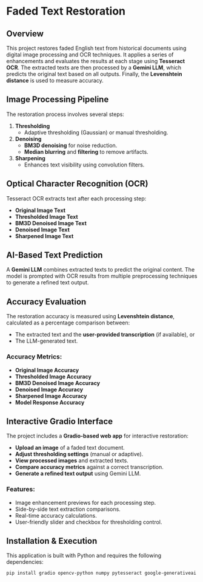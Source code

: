 # Faded Text Restoration

## Overview
This project restores faded English text from historical documents using digital image processing and OCR techniques. It applies a series of enhancements and evaluates the results at each stage using **Tesseract OCR**. The extracted texts are then processed by a **Gemini LLM**, which predicts the original text based on all outputs. Finally, the **Levenshtein distance** is used to measure accuracy.

## Image Processing Pipeline
The restoration process involves several steps:

1. **Thresholding**  
   - Adaptive thresholding (Gaussian) or manual thresholding.  
2. **Denoising**  
   - **BM3D denoising** for noise reduction.  
   - **Median blurring** and **filtering** to remove artifacts.  
3. **Sharpening**  
   - Enhances text visibility using convolution filters.  

## Optical Character Recognition (OCR)
Tesseract OCR extracts text after each processing step:
- **Original Image Text**
- **Thresholded Image Text**
- **BM3D Denoised Image Text**
- **Denoised Image Text**
- **Sharpened Image Text**

## AI-Based Text Prediction
A **Gemini LLM** combines extracted texts to predict the original content. The model is prompted with OCR results from multiple preprocessing techniques to generate a refined text output.

## Accuracy Evaluation
The restoration accuracy is measured using **Levenshtein distance**, calculated as a percentage comparison between:
- The extracted text and the **user-provided transcription** (if available), or  
- The LLM-generated text.  

### Accuracy Metrics:
- **Original Image Accuracy**
- **Thresholded Image Accuracy**
- **BM3D Denoised Image Accuracy**
- **Denoised Image Accuracy**
- **Sharpened Image Accuracy**
- **Model Response Accuracy**  

## Interactive Gradio Interface
The project includes a **Gradio-based web app** for interactive restoration:
- **Upload an image** of a faded text document.  
- **Adjust thresholding settings** (manual or adaptive).  
- **View processed images** and extracted texts.  
- **Compare accuracy metrics** against a correct transcription.  
- **Generate a refined text output** using Gemini LLM.  

### Features:
- Image enhancement previews for each processing step.
- Side-by-side text extraction comparisons.
- Real-time accuracy calculations.
- User-friendly slider and checkbox for thresholding control.

## Installation & Execution
This application is built with Python and requires the following dependencies:
```bash
pip install gradio opencv-python numpy pytesseract google-generativeai rapidfuzz
